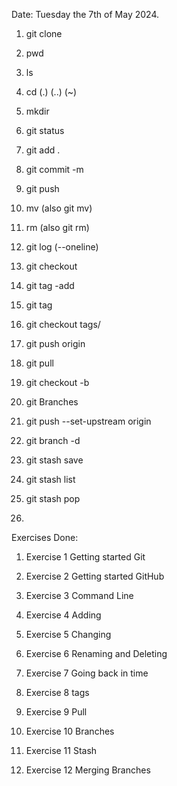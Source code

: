 Date: Tuesday the 7th of May 2024.

1. git clone

2. pwd 

3. ls

4. cd (.) (..) (~)

5. mkdir

6. git status

7. git add .

8. git commit -m 

9. git push 

10. mv (also git mv)

11. rm (also git rm)

12. git log (--oneline)

13. git checkout

14. git tag -add

15. git tag

16. git checkout tags/<tagname>

17. git push origin <tagname>

18. git pull

19. git checkout -b 

20. git Branches

21. git push --set-upstream origin

22. git branch -d  

23. git stash save

24. git stash list

25. git stash pop

26. 

Exercises Done:

1. Exercise 1 Getting started Git 

2. Exercise 2 Getting started GitHub

3. Exercise 3 Command Line

4. Exercise 4 Adding

5. Exercise 5 Changing

6. Exercise 6 Renaming and Deleting

7. Exercise 7 Going back in time

8. Exercise 8 tags

9. Exercise 9 Pull

10. Exercise 10 Branches

11. Exercise 11 Stash

12. Exercise 12 Merging Branches